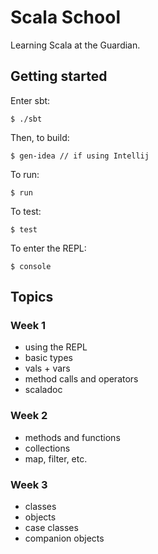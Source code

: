 Scala School
============

Learning Scala at the Guardian.

## Getting started

Enter sbt:

    $ ./sbt

Then, to build:

    $ gen-idea // if using Intellij

To run:

    $ run

To test:

    $ test

To enter the REPL:

    $ console

## Topics

### Week 1

* using the REPL
* basic types
* vals + vars
* method calls and operators
* scaladoc

### Week 2

* methods and functions
* collections
* map, filter, etc.

### Week 3

* classes
* objects
* case classes
* companion objects
